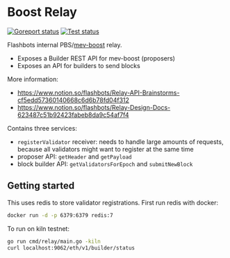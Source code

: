# Boost Relay

[![Goreport status](https://goreportcard.com/badge/github.com/flashbots/boost-relay)](https://goreportcard.com/report/github.com/flashbots/boost-relay)
[![Test status](https://github.com/flashbots/boost-relay/workflows/Checks/badge.svg)](https://github.com/flashbots/boost-relay/actions?query=workflow%3A%22Checks%22)

Flashbots internal PBS/[mev-boost](https://github.com/flashbots/mev-boost/) relay.

* Exposes a Builder REST API for mev-boost (proposers)
* Exposes an API for builders to send blocks

More information:

* https://www.notion.so/flashbots/Relay-API-Brainstorms-cf5edd57360140668c6d6b78fd04f312
* https://www.notion.so/flashbots/Relay-Design-Docs-623487c51b92423fabeb8da9c54af7f4

Contains three services:

* `registerValidator` receiver: needs to handle large amounts of requests, because all validators might want to register at the same time
* proposer API: `getHeader` and `getPayload`
* block builder API: `getValidatorsForEpoch` and `submitNewBlock`

## Getting started

This uses redis to store validator registrations. First run redis with docker:

```bash
docker run -d -p 6379:6379 redis:7
```

To run on kiln testnet:

```bash
go run cmd/relay/main.go -kiln
curl localhost:9062/eth/v1/builder/status
```
